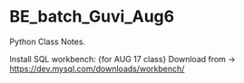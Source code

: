 # BE_batch_Guvi_Aug6
Python Class Notes.

Install SQL workbench: {for AUG 17 class}
Download from ->
https://dev.mysql.com/downloads/workbench/